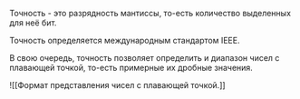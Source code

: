 Точность - это разрядность мантиссы, то-есть количество выделенных для неё бит.

Точность определяется международным стандартом IEEE.

В свою очередь, точность позволяет определить и диапазон чисел с плавающей точкой, то-есть примерные их дробные значения.

![[Формат представления чисел с плавающей точкой.]]